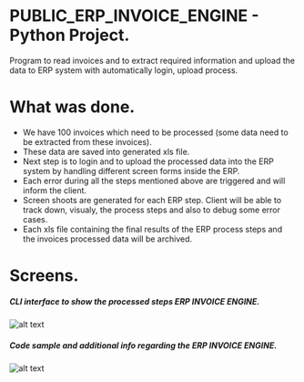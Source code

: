 # PUBLIC_ERP_INVOICE_ENGINE - Python Project.

Program to read invoices and to extract required information and upload the data to ERP system with automatically login, upload process.

# What was done.

 - We have 100 invoices which need to be processed (some data need to be extracted from these invoices).
 - These data are saved into generated xls file.
 - Next step is to login and to upload the processed data into the ERP system by handling different screen forms inside the ERP.
 - Each error during all the steps mentioned above are triggered and will inform the client.
 - Screen shoots are generated for each ERP step. Client will be able to track down, visualy, the process steps and also to debug some error cases.
 - Each xls file containing the final results of the ERP process steps and the invoices processed data will be archived.

# Screens.

##### CLI interface to show the processed steps ERP INVOICE ENGINE.
![alt text](https://roomwizard.hagau.ro/erp-invoice-screens/cmd-resized.png)

##### Code sample and additional info regarding the ERP INVOICE ENGINE.
![alt text](https://roomwizard.hagau.ro/erp-invoice-screens/code.png)
